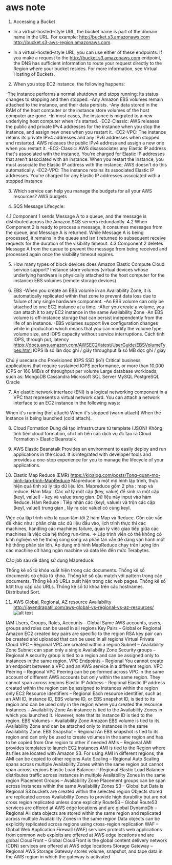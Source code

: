 # aws note
1. Accessing a Bucket
  * In a virtual-hosted–style URL, the bucket name is part of the domain name in the URL. For example:
http://bucket.s3.amazonaws.com
http://bucket.s3-aws-region.amazonaws.com.

  * In a virtual-hosted–style URL, you can use either of these endpoints. If you make a request to the http://bucket.s3.amazonaws.com endpoint, the DNS has sufficient information to route your request directly to the Region where your bucket resides.
For more information, see Virtual Hosting of Buckets.

2. When you stop EC2 instance, the following happens:

-The instance performs a normal shutdown and stops running; its status changes to stopping and then stopped.
-Any Amazon EBS volumes remain attached to the instance, and their data persists.
-Any data stored in the RAM of the host computer or the instance store volumes of the host computer are gone.
-In most cases, the instance is migrated to a new underlying host computer when it's started.
-EC2-Classic: AWS releases the public and private IPv4 addresses for the instance when you stop the instance, and assign new ones when you restart it.
-EC2-VPC: The instance retains its private IPv4 addresses and any IPv6 addresses when stopped and restarted. AWS releases the public IPv4 address and assign a new one when you restart it.
-EC2-Classic: AWS disassociates any Elastic IP address that's associated with the instance. You're charged for Elastic IP addresses that aren't associated with an instance. When you restart the instance, you must associate the Elastic IP address with the instance; AWS doesn't do this automatically.
-EC2-VPC: The instance retains its associated Elastic IP addresses. You're charged for any Elastic IP addresses associated with a stopped instance

3. Which service can help you manage the budgets for all your AWS resources?
AWS budgets

4.  SQS Message Lifecycle:

 4.1 Component 1 sends Message A to a queue, and the message is distributed across the Amazon SQS servers redundantly.
 4.2 When Component 2 is ready to process a message, it consumes messages from the queue, and Message A is returned. While Message A is being processed, it remains in the queue and isn't returned to subsequent receive requests for the duration of the visibility timeout.
 4.3 Component 2 deletes Message A from the queue to prevent the message from being received and processed again once the visibility timeout expires.

5. How many types of block devices does Amazon Elastic Compute Cloud service support?
Instance store volumes (virtual devices whose underlying hardware is physically attached to the host computer for the instance)
EBS volumes (remote storage devices)

6. EBS
-When you create an EBS volume in an Availability Zone, it is automatically replicated within that zone to prevent data loss due to failure of any single hardware component.
-An EBS volume can only be attached to one EC2 instance at a time.
-After you create a volume, you can attach it to any EC2 instance in the same Availability Zone
-An EBS volume is off-instance storage that can persist independently from the life of an instance.
-EBS volumes support live configuration changes while in production which means that you can modify the volume type, volume size, and IOPS capacity without service interruptions.
Cách tính IOPS, through put, latency
https://docs.aws.amazon.com/AWSEC2/latest/UserGuide/EBSVolumeTypes.html
IOPS là số lần đọc ghi / giây
throughput là số MB đọc ghi / giây

Chú ý usecase cho Provisioned IOPS SSD (io1)
Critical business applications that require sustained IOPS performance, or more than 10,000 IOPS or 160 MiB/s of throughput per volume
Large database workloads, such as:
MongoDB
Cassandra
Microsoft SQL Server
MySQL
PostgreSQL
Oracle

7. An elastic network interface (ENI) is a logical networking component in a VPC that represents a virtual network card. You can attach a network interface to an EC2 instance in the following ways:

When it's running (hot attach)
When it's stopped (warm attach)
When the instance is being launched (cold attach).

8. Cloud Formation
Dùng để tạo infrastructure từ template (JSON)
Không tính tiền cloud formation, chỉ tính tiền các dịch vụ đc tạo ra
Cloud Formation > Elastic Beanstalk

9. AWS Elastic Beanstalk
Provides an environment to easily deploy and run applications in the cloud. It is integrated with developer tools and provides a one-stop experience for you to manage the lifecycle of your applications.

10. Elastic Map Reduce (EMR)
https://kipalog.com/posts/Tong-quan-mo-hinh-lap-trinh-MapReduce
Mapreduce là một mô hình lập trình, thực hiện quá tình xử lý tập dữ liệu lớn. Mapreduce gồm 2 pha : map và reduce.
Hàm Map : Các xử lý một cặp (key, value) để sinh ra một cặp (keyI, valueI) - key và value trung gian. Dữ liệu này input vào hàm Reduce.
Hàm Reduce : Tiếp nhận các (keyI, valueI) và trộn các cặp (keyI, valueI) trung gian , lấy ra các valueI có cùng keyI.

Việc của lập trình viên là quan tâm tới 2 hàm Map và Reduce. Còn các vấn đề khác như : phân chia các dữ liệu đầu vào, lịch trình thực thi các machines, handling các machines failure, quản lý việc giao tiếp giữa các machines là việc của hệ thống run-time.
=> Lập trình viên có thể không có kinh nghiệm về hệ thống song song và phân tán vẫn dễ dàng vận hành một hệ thống phân tán lớn.
Áp dụng mô hình MapReduce chạy trên lượng lớn các machine cỡ hàng ngàn machine và data lên đến mức Terabytes.

Các job sau dễ dàng sử dụng Mapreduce:

Thống kê số từ khóa xuất hiện trong các documents.
Thống kê số documents có chứa từ khóa.
Thống kê số câu match với pattern trong các documents.
Thống kê số URLs xuất hiện trong các web pages.
Thống kê số lượt truy cập các URLs.
Thống kê số từ khóa trên các hostnames.
Distributed Sort.

11. AWS Global, Regional, AZ resource Availability
http://jayendrapatil.com/aws-global-vs-regional-vs-az-resources/
![alt text](https://user-images.githubusercontent.com/5670932/38067205-940107ca-3335-11e8-95ad-8dbd4a873bd9.png "")

IAM
Users, Groups, Roles, Accounts – Global
Same AWS accounts, users, groups and roles can be used in all regions
Key Pairs – Global or Regional
Amazon EC2 created key pairs are specific to the region
RSA key pair can be created and uploaded that can be used in all regions
Virtual Private Cloud
VPC – Regional
VPC are created within a region
Subnet – Availability Zone
Subnet can span only a single Availability Zone
Security groups – Regional
A security group is tied to a region and can be assigned only to instances in the same region.
VPC Endpoints – Regional
You cannot create an endpoint between a VPC and an AWS service in a different region.
VPC Peering – Regional
VPC Peering can be performed across VPC in the same account of different AWS accounts but only within the same region. They cannot span across regions
Elastic IP Address – Regional
Elastic IP address created within the region can be assigned to instances within the region only
EC2
Resource Identifiers – Regional
Each resource identifier, such as an AMI ID, instance ID, EBS volume ID, or EBS snapshot ID, is tied to its region and can be used only in the region where you created the resource.
Instances – Availability Zone
An instance is tied to the Availability Zones in which you launched it. However, note that its instance ID is tied to the region.
EBS Volumes – Availability Zone
Amazon EBS volume is tied to its Availability Zone and can be attached only to instances in the same Availability Zone.
EBS Snapshot – Regional
An EBS snapshot is tied to its region and can only be used to create volumes in the same region and has to be copied from One region to other if needed
AMIs – Regional
AMI provides templates to launch EC2 instances
AMI is tied to the Region where its files are located with Amazon S3. For using AMI in different regions, the AMI can be copied to other regions
Auto Scaling – Regional
Auto Scaling spans across multiple Availability Zones within the same region but cannot span across regions
Elastic Load Balancer – Regional
Elastic Load Balancer distributes traffic across instances in multiple Availability Zones in the same region
Placement Groups – Availability Zone
Placement groups can be span across Instances within the same Availability Zones
S3 – Global but Data is Regional
S3 buckets are created within the selected region
Objects stored are replicated across Availability Zones to provide high durability but are not cross region replicated unless done explicitly
Route53 – Global
Route53 services are offered at AWS edge locations and are global
DynamoDb – Regional
All data objects are stored within the same region and replicated across multiple Availability Zones in the same region
Data objects can be explicitly replicated across regions using cross-region replication
WAF – Global
Web Application Firewall (WAF) services protects web applications from common web exploits are offered at AWS edge locations and are global
CloudFront – Global
CloudFront is the global content delivery network (CDN) services are offered at AWS edge locations
Storage Gateway – Regional
AWS Storage Gateway stores volume, snapshot, and tape data in the AWS region in which the gateway is activated

